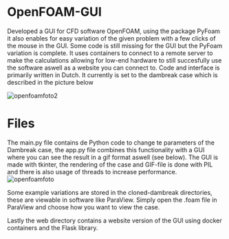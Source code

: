 # OpenFOAM-GUI

Developed a GUI for CFD software OpenFOAM, using the package PyFoam it also enables for easy variation of the given problem with a few clicks of the mouse in the GUI. Some code
is still missing for the GUI but the PyFoam variation is complete. It uses containers to connect to a remote server to make the calculations allowing for low-end hardware to still
succesfully use the software aswell as a website you can connect to. Code and interface is primarily written in Dutch. It currently is set to the dambreak case which is described in the picture below 

![openfoamfoto2](https://user-images.githubusercontent.com/80769012/224485343-d0c83cf0-eb2f-4f1a-bed4-8dfd3351c07b.png)

# Files 

The main.py file contains de Python code to change te parameters of the Dambreak case, the app.py file combines this functionality with a GUI where you can see the result in a gif format aswell (see below). The GUI is made with tkinter, the rendering of the case and GIF-file is done with PIL and there is also usage of threads to increase performance. 
![openfoamfoto](https://user-images.githubusercontent.com/80769012/224371785-13b31f99-defc-40e0-805d-7fb85cd13e22.png)

Some example variations are stored in the cloned-dambreak directories, these are viewable in software like ParaView. Simply open the .foam file in ParaView and choose how you want to view the case. 

Lastly the web directory contains a website version of the GUI using docker containers and the Flask library. 
